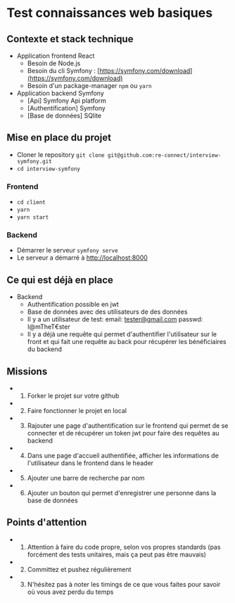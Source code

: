 # Test connaissances web basiques

## Contexte et stack technique

- Application frontend React
  - Besoin de Node.js
  - Besoin du cli Symfony : [https://symfony.com/download](https://symfony.com/download)
  - Besoin d'un package-manager `npm` ou `yarn`
- Application backend Symfony
  - [Api] Symfony Api platform
  - [Authentification] Symfony
  - [Base de données] SQlite

## Mise en place du projet

- Cloner le repository `git clone git@github.com:re-connect/interview-symfony.git`
- `cd interview-symfony`

### Frontend

- `cd client`
- `yarn`
- `yarn start`

### Backend

- Démarrer le serveur `symfony serve`
- Le serveur a démarré à [http://localhost:8000](http://localhost:8000)

## Ce qui est déjà en place

- Backend
  - Authentification possible en jwt
  - Base de données avec des utilisateurs de des données
  - Il y a un utilisateur de test: email: tester@gmail.com passwd: I@mTheT€ster
  - Il y a déjà une requête qui permet d'authentifier l'utilisateur sur le front et qui fait une requête au back pour récupérer les bénéficiaires du backend

## Missions

- 1. Forker le projet sur votre github
- 2. Faire fonctionner le projet en local
- 3. Rajouter une page d'authentification sur le frontend qui permet de se connecter et de récupérer un token jwt pour faire des requêtes au backend
- 4. Dans une page d'accueil authentifiée, afficher les informations de l'utilisateur dans le frontend dans le header
- 5. Ajouter une barre de recherche par nom
- 6. Ajouter un bouton qui permet d'enregistrer une personne dans la base de données

## Points d'attention

- 1. Attention à faire du code propre, selon vos propres standards (pas forcément des tests unitaires, mais ça peut pas être mauvais)
- 2. Committez et pushez régulièrement
- 3. N'hésitez pas à noter les timings de ce que vous faites pour savoir où vous avez perdu du temps
